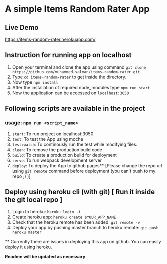 # A simple Items Random Rater App

## Live Demo

https://items-random-rater.herokuapp.com/

## Instruction for running app on localhost

1. Open your terminal and clone the app using command `git clone https://github.com/muhammed-salman/items-random-rater.git`
2. Type `cd items-random-rater` to get inside the directory.
3. Now type `npm install`
4. After the installation of required node_modules type `npm run start`
5. Now the application can be accessed on `localhost:3050`

## Following scripts are available in the project

### usage: `npm run <script_name>`

1. `start`: To run project on localhost:3050
2. `test`: To test the App using mocha
3. `test:watch`: To continously run the test while modifying files.
4. `clean`: To remove the production build code
5. `build`: To create a production build for deployment
6. `serve`: To run webpack development server
7. `deploy`: To deploy the App to github pages** [Please change the repo url using `git remote` command before deployment (you can't push to my repo ;) )]

## Deploy using heroku cli (with git) [ Run it inside the git local repo ]
1. Login to heroku: `heroku login -i`
2. Create heroku app: `heroku create $YOUR_APP_NAME`
3. Check that the heroku remote has been added: `git remote -v`
4. Deploy your app by pushing master branch to heroku remote: `git push heroku master`


** Currently there are issues in deploying this app on github. You can easily deploy it using heroku. 

**Readme will be updated as necessary**